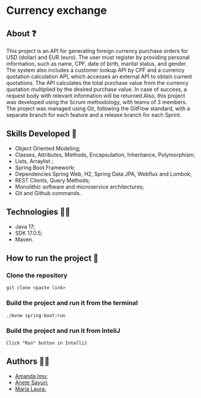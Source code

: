 # Currency exchange

## About ❓

This project is an API for generating foreign currency purchase orders for USD (dollar) and EUR (euro). The user must register by providing personal information, such as name, CPF, date of birth, marital status, and gender. The system also includes a customer lookup API by CPF and a currency quotation calculation API, which accesses an external API to obtain current quotations. The API calculates the total purchase value from the currency quotation multiplied by the desired purchase value. In case of success, a request body with relevant information will be returned.Also, this project was developed using the Scrum methodology, with teams of 3 members. The project was managed using Git, following the GitFlow standard, with a separate branch for each feature and a release branch for each Sprint.

## Skills Developed 🧠

<ul>
<li>Object Oriented Modeling;</li>
<li>Classes, Attributes, Methods, Encapsulation, Inheritance, Polymorphism;</li>
<li>Lists, Arraylist ;</li>
<li>Spring Boot Framework; </li>
<li>Dependencies Spring Web, H2, Spring Data JPA, Webflux and Lombok; </li>
<li>REST Clients, Query Methods; </li>
<li>Monolithic software and microservice architectures;</li>
<li>Git and Github commands.</li>
</ul>

## Technologies 👩‍💻

<ul>
  <li> Java 17; </li>
   <li> SDK 17.0.5; </li>
   <li> Maven. </li>
 </ul>
 

## How to run the project 👀

### Clone the repository

```
git clone <paste link>
```
### Build the project and run it from the terminal
```
./mvnw spring-boot:run
```
### Build the project and run it from InteliJ
```
Click "Run" button in IntelliJ
```

## Authors 👩‍💻
<ul>
<li> <a href="https://github.com/FriendlyCheesecake"> Amanda Imu; </a> </li>
<li> <a href="https://github.com/AneteSayuri"> Anete Sayuri; </a> </li>
<li> <a href="https://github.com/mariaLauraDev"> Maria Laura. </a> </li>

</ul>
